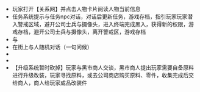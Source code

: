 - 玩家打开【关系网】并点击人物卡片阅读人物当前信息
- 任务系统提示与任务npc对话，对话后更新任务，游戏存档，指引玩家玩家潜入警戒区域，避开公司士兵与摄像头，进入终端完成黑入，获得新的权限，游戏存档，避开公司士兵与摄像头，离开警戒区，游戏存档
- 与
- 在街上与人随机对话（一句问候）
-
-
- 【升级系统暂时砍掉】玩家与黑市商人交谈，黑市商人提出玩家需要自备原料进行升级改装，玩家寻找原料，或去公司商店购买原料、零件，收集完成后交给商人，商人给玩家成品改装件